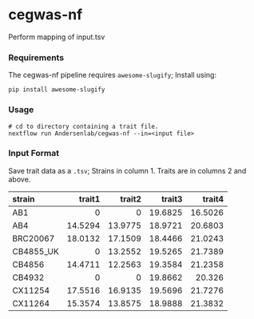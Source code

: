 # cegwas-nf

Perform mapping of input.tsv

### Requirements

The cegwas-nf pipeline requires `awesome-slugify`; Install using:

```
pip install awesome-slugify
```

### Usage

```
# cd to directory containing a trait file.
nextflow run Andersenlab/cegwas-nf --in=<input file>
```

### Input Format

Save trait data as a `.tsv`; Strains in column 1. Traits are in columns 2 and above.

| strain    |   trait1 |  trait2 |   trait3 |   trait4 |
|:----------|--------------------------:|--------------------------:|-------------------------:|--------------------------:|
| AB1       |               0           |                    0      |             19.6825      |              16.5026      |
| AB4       |              14.5294      |                   13.9775 |             18.9721      |              20.6803      |
| BRC20067  |              18.0132      |                   17.1509 |             18.4466      |              21.0243      |
| CB4855_UK |               0           |                   13.2552 |             19.5265      |              21.7389      |
| CB4856    |              14.4711      |                   12.2563 |             19.3584      |              21.2358      |
| CB4932    |               0           |                    0      |             19.8662      |              20.326       |
| CX11254   |              17.5516      |                   16.9135 |             19.5696      |              21.7276      |
| CX11264   |              15.3574      |                   13.8575 |             18.9888      |              21.3832      |
